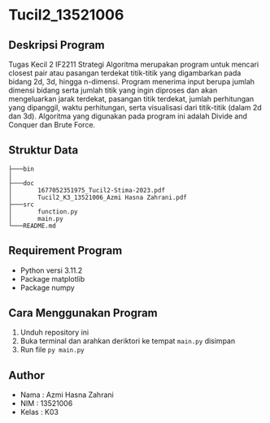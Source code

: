 # Tucil2_13521006

## Deskripsi Program
Tugas Kecil 2 IF2211 Strategi Algoritma merupakan program untuk mencari closest pair atau pasangan terdekat titik-titik yang digambarkan pada bidang 2d, 3d, hingga n-dimensi.
Program menerima input berupa jumlah dimensi bidang serta jumlah titik yang ingin diproses dan akan mengeluarkan jarak terdekat, pasangan titik terdekat, jumlah perhitungan yang dipanggil, waktu perhitungan, serta visualisasi dari titik-titik (dalam 2d dan 3d).
Algoritma yang digunakan pada program ini adalah Divide and Conquer dan Brute Force.

## Struktur Data
```
├───bin
│
├───doc
│       1677052351975_Tucil2-Stima-2023.pdf
│       Tucil2_K3_13521006_Azmi Hasna Zahrani.pdf
├───src
│       function.py
│       main.py
└───README.md
```

## Requirement Program
- Python versi 3.11.2
- Package matplotlib
- Package numpy

## Cara Menggunakan Program
1. Unduh repository ini
2. Buka terminal dan arahkan deriktori ke tempat `main.py` disimpan
3. Run file `py main.py`

## Author
- Nama  : Azmi Hasna Zahrani
- NIM   : 13521006
- Kelas : K03
